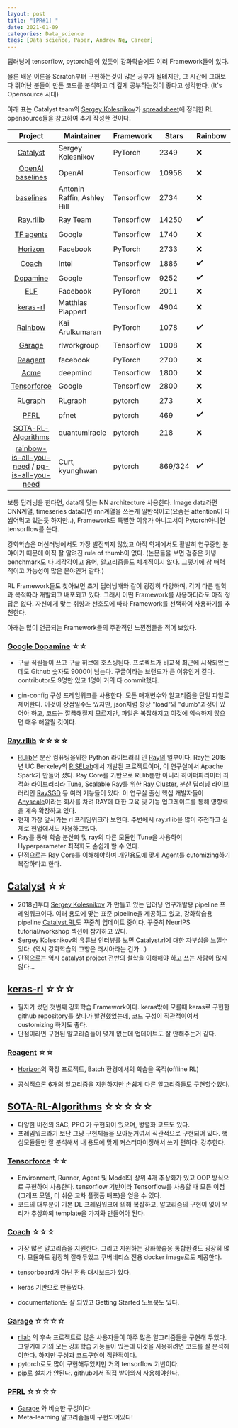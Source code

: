```yaml
---
layout: post
title: "[PR#1] "
date: 2021-01-09
categories: Data_science
tags: [Data science, Paper, Andrew Ng, Career]
---
```





딥러닝에 tensorflow, pytorch등이 있듯이 강화학습에도 여러 Framework들이 있다.

물론 배운 이론을 Scratch부터 구현하는것이 많은 공부가 될테지만, 그 시간에 그대보다 뛰어난 분들이 만든 코드를 분석하고 더 깊게 공부하는것이 좋다고 생각한다. (It's Opensource 시대)

아래 표는 Catalyst team의 [Sergey Kolesnikov](https://twitter.com/Scitator)가 [spreadsheet]( https://docs.google.com/spreadsheets/d/1ZWhViAwCpRqupA5E_xFHSaBaaBZ1wAjO6PvmmEEpXGI/edit#gid=812627647)에 정리한 RL opensource들을 참고하여 추가 작성한 것이다. 

|                           Project                            | Maintainer                  | Framework  | Stars   | Rainbow | PPO  | SAC  |
| :----------------------------------------------------------: | --------------------------- | ---------- | ------- | ------- | ---- | ---- |
|    [Catalyst](https://github.com/catalyst-team/catalyst)     | Sergey Kolesnikov           | PyTorch    | 2349    | ❌       | ✔️    | ✔️    |
|   [OpenAI baselines](https://github.com/openai/baselines)    | OpenAI                      | Tensorflow | 10958   | ❌       | ✔️    | ❌    |
|   [baselines](https://github.com/hill-a/stable-baselines)    | Antonin Raffin, Ashley Hill | Tensorflow | 2734    | ❌       | ✔️    | ✔️    |
| [Ray.rllib](https://github.com/ray-project/ray/tree/master/python/ray/rllib) | Ray Team                    | Tensorflow | 14250   | ✔️       | ✔️    | ✔️    |
|      [TF agents](https://github.com/tensorflow/agents)       | Google                      | Tensorflow | 1740    | ❌       | ✔️    | ✔️    |
|    [Horizon](https://github.com/facebookresearch/Horizon)    | Facebook                    | PyTorch    | 2733    | ❌       | ✔️    | ✔️    |
|       [Coach](https://github.com/NervanaSystems/coach)       | Intel                       | Tensorflow | 1886    | ✔️       | ✔️    | ✔️    |
|        [Dopamine](https://github.com/google/dopamine)        | Google                      | Tensorflow | 9252    | ✔️       | ❌    | ❌    |
|        [ELF](https://github.com/facebookresearch/ELF)        | Facebook                    | PyTorch    | 2011    | ❌       | ❌    | ❌    |
|       [keras-rl](https://github.com/keras-rl/keras-rl)       | Matthias Plappert           | Tensorflow | 4904    | ❌       | ❌    | ❌    |
|        [Rainbow](https://github.com/Kaixhin/Rainbow)         | Kai Arulkumaran             | PyTorch    | 1078    | ✔️       | ❌    | ❌    |
|       [Garage](https://github.com/rlworkgroup/garage)        | rlworkgroup                 | Tensorflow | 1008    | ❌       | ✔️    | ✔️    |
|                [Reagent](https://reagent.ai/)                | facebook                    | PyTorch    | 2700    | ❌       | ✔️    | ✔️    |
|           [Acme](https://github.com/deepmind/acme)           | deepmind                    | Tensorflow | 1800    | ❌       | ❌    | ❌    |
|  [Tensorforce](https://github.com/tensorforce/tensorforce)   | Google                      | Tensorflow | 2800    | ❌       | ✔️    | ❌    |
|        [RLgraph](https://github.com/rlgraph/rlgraph)         | RLgraph                     | pytorch    | 273     | ❌       | ✔️    | ✔️    |
|            [PFRL](https://github.com/pfnet/pfrl)             | pfnet                       | pytorch    | 469     | ✔️       | ✔️    | ✔️    |
| [SOTA-RL-Algorithms](https://github.com/deepwonwoo/SOTA-RL-Algorithms) | quantumiracle               | pytorch    | 218     | ❌       | ✔️    | ✔️    |
| [rainbow-is-all-you-need](https://github.com/Curt-Park/rainbow-is-all-you-need) / [pg-is-all-you-need](https://github.com/MrSyee/pg-is-all-you-need) | Curt, kyunghwan             | pytorch    | 869/324 | ✔️       | ✔️    | ✔️    |



보통 딥러닝을 한다면, data에 맞는 NN architecture 사용한다. Image data라면 CNN계열, timeseries data라면 rnn계열을 쓰는게 일반적이고(요즘은 attention이 다 씹어먹고 있는듯 하지만..),  Framework도 특별한 이유가 아니고서야 Pytorch아니면 tensorflow를 쓴다.

강화학습은 머신러닝에서도 가장 발전되지 않았고 아직 학계에서도 활발히 연구중인 분야이기 때문에 아직 잘 알려진 rule of thumb이 없다.  (논문들을 보면 검증은 커녕 benchmark도 다 제각각이고 용어, 알고리즘들도 체계적이지 않다. 그렇기에 참 매력적이고 가능성이 많은 분야인거 같다.)

RL Framework들도 찾아보면 초기 딥러닝때와 같이 굉장히 다양하며, 각기 다른 철학과 목적따라 개발되고 배포되고 있다. 그래서 어떤 Framework를 사용하더라도 아직 정답은 없다. 자신에게 맞는 취향과 선호도에 따라 Framework를 선택하여 사용하기를 추천한다.

아래는 많이 언급되는 Framework들의 주관적인 느낀점들을 적어 보았다.





### [Google Dopamine](https://github.com/google/dopamine) ☆☆

* 구글 직원들이 쓰고 구글 허브에 호스팅된다. 프로젝트가 비교적 최근에 시작되었는데도 Github 숫자도 9000이 넘는다. 구글이라는 브랜드가 큰 이유인거 같다.  contributor도 9명만 있고 1명이 거의 다 commit했다.

* gin-config 구성 프레임워크를 사용한다. 모든 매개변수와 알고리즘을 단일 파일로 제어한다. 이것이 장점일수도 있지만, json처럼 항상 "load"와 "dumb"과정이 있어야 하고, 코드는 깔끔해질지 모르지만, 파일은 복잡해지고 이것에 익숙하지 않으면 매우 해깔릴 것이다.

  



### [Ray.rllib](https://github.com/ray-project/ray/tree/master/python/ray/rllib) ☆☆☆☆

* [RLlib](https://docs.ray.io/en/master/rllib.html)은 분산 컴퓨팅을위한 Python 라이브러리 인 [Ray의](https://ray.io/) 일부이다. Ray는 2018년 UC Berkeley의 [RISELab](https://rise.cs.berkeley.edu/)에서 개발된 프로젝트이며, 이 연구실에서 Apache Spark가 만들어 졌다. Ray Core를 기반으로 RLlib뿐만 아니라 하이퍼파라미터 최적화 라이브러리라 [Tune](https://docs.ray.io/en/master/tune/index.html), Scalable Ray를 위한 [Ray Cluster](https://docs.ray.io/en/master/cluster/index.html), 분산 딥러닝 라이브러리인 [RaySGD](https://docs.ray.io/en/master/raysgd/raysgd.html) 등 여러 기능들이 있다.  이 연구실 출신 핵심 개발자들이 [Anyscale](https://www.anyscale.com/)이라는 회사를 차려 RAY에 대한 교육 및 기능 업그레이드를 통해 영향력을 계속 확장하고 있다.
* 현재 가장 앞서가는 rl 프레임워크라 보인다. 주변에서 ray.rllib을 많이 추천하고 실제로 현업에서도 사용하고있다.
* Ray를 통해 학습 분산화 및 ray의 다른 모듈인 Tune을 사용하여 Hyperparameter 최적화도 손쉽게 할 수 있다.
* 단점으로는 Ray Core를 이해해야하며 개인용도에 맞게 Agent를 cutomizing하기 복잡하다고 한다. 



## [Catalyst](https://github.com/catalyst-team/catalyst) ☆☆

* 2018년부터  [Sergey Kolesnikov](https://twitter.com/Scitator) 가 만들고 있는 딥러닝 연구개발용 pipeline 프레임워크이다. 여러 용도에 맞는 표준 pipeline을 제공하고 있고, 강화학습용 pipeline [Catalyst.RL](https://github.com/Scitator/catalyst-rl-framework)도 꾸준히 업데이트 중이다. 꾸준히 NeurIPS tutorial/workshop 섹션에 참가하고 있다.
* Sergey Kolesnikov의 [유튜브](https://youtu.be/1g6BpItJdJA) 인터뷰를 보면 Catalyst.rl에 대한 자부심을 느낄수있다. (역시 강화학습의 고향은 러시아라는 건가...)
* 단점으로는 역시 catalyst project 전반의 철학을 이해해야 하고 쓰는 사람이 많지 않다...



## [keras-rl](https://github.com/keras-rl/keras-rl) ☆☆☆

* 필자가 썼던 첫번째 강화학습 Framework이다. keras밖에 모를때 keras로 구현한 github repository를 찾다가 발견했었는데, 코드 구성이 직관적이여서 customizing 하기도 좋다.
* 단점이라면 구현된 알고리즘들이 몇개 없는데 업데이트도 잘 안해주는거 같다.



### [Reagent](https://reagent.ai/)   ☆☆

* [Horizon](https://github.com/facebookresearch/Horizon)의 확장 프로젝트, Batch 환경에서의 학습을 목적(offline RL)

* 공식적으론 6개의 알고리즘을 지원하지만 손쉽게 다른 알고리즘들도 구현할수있다.

  

## [SOTA-RL-Algorithms](https://github.com/deepwonwoo/SOTA-RL-Algorithms) ☆☆☆☆☆

* 다양한 버전의 SAC, PPO 가 구현되어 있으며, 병렬화 코드도 있다. 
* 프레임워크라기 보단 그냥 구현체들을 모아둔거여서 직관적으로 구현되어 있다. 핵심모듈들만 잘 분석해서 내  용도에 맞게 커스터마이징해서 쓰기 편하다. 강추한다.



### [Tensorforce](https://github.com/tensorforce/tensorforce) ☆☆

* Environment, Runner, Agent 및 Model의 상위 4개 추상화가 있고 OOP 방식으로 구현하여 사용한다. tensorflow 기반이라 Tensorflow를 사용할 때 모든 이점(그래프 모델, 더 쉬운 교차 플랫폼 배포)을 얻을 수 있다.
* 코드의 대부분이 기본 DL 프레임워크에 의해 복잡하고, 알고리즘의 구현이 없이 우리가 추상화되 template을 가져와 만들어야 된다.



### [Coach](https://github.com/NervanaSystems/coach) ☆☆☆

* 가장 많은 알고리즘을 지원한다. 그리고 지원하는 강화학습용 통합환경도 굉장히 많다.  모듈화도 굉장히 잘해두었고 쿠버네티스 전용 docker image로도 제공한다.
* tensorboard가 아닌 전용 대시보드가 있다.

* keras 기반으로 만들었다.
* documentation도 잘 되있고 Getting Started 노트북도 있다.



### [Garage](https://github.com/rlworkgroup/garage) ☆☆☆☆

* [rllab](https://github.com/rll/rllab) 의 후속 프로젝트로 많은 사용자들이 아주 많은 알고리즘들을 구현해 두었다. 그렇기에 거의 모든 강화학습 기능들이 있는데 이것을 사용하려면 코드를 잘 분석해야한다. 하지만 구성과 코드구현이 직관적이다.
* pytorch로도 많이 구현해두었지만 거의 tensorflow 기반이다.
* pip로 설치가 안된다. github에서 직접 받아와서 사용해야한다.





### [PFRL](https://github.com/pfnet/pfrl) ☆☆☆☆

* [Garage](https://github.com/rlworkgroup/garage) 와 비슷한 구성이다.
* Meta-learning 알고리즘들이 구현되어있다!